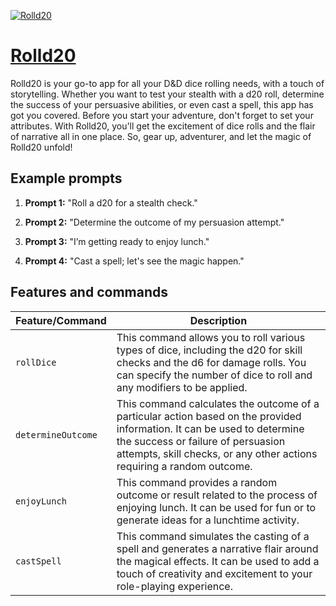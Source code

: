 [![Rolld20](https://files.oaiusercontent.com/file-R68pT1sRFplhaXghCdc1XZ5M?se=2123-10-16T03%3A07%3A25Z&sp=r&sv=2021-08-06&sr=b&rscc=max-age%3D31536000%2C%20immutable&rscd=attachment%3B%20filename%3D336aaf09-7588-46ec-8d7a-1a6464fa95c5.png&sig=FdP/mPkqsvlPkDSOAJwDvMRTchawr%2BxjHSBYsUf04lI%3D)](https://chat.openai.com/g/g-ZuJP1nceo-rolld20)

# [Rolld20](https://chat.openai.com/g/g-ZuJP1nceo-rolld20)

Rolld20 is your go-to app for all your D&D dice rolling needs, with a touch of storytelling. Whether you want to test your stealth with a d20 roll, determine the success of your persuasive abilities, or even cast a spell, this app has got you covered. Before you start your adventure, don't forget to set your attributes. With Rolld20, you'll get the excitement of dice rolls and the flair of narrative all in one place. So, gear up, adventurer, and let the magic of Rolld20 unfold!

## Example prompts

1. **Prompt 1:** "Roll a d20 for a stealth check."

2. **Prompt 2:** "Determine the outcome of my persuasion attempt."

3. **Prompt 3:** "I’m getting ready to enjoy lunch."

4. **Prompt 4:** "Cast a spell; let's see the magic happen."

## Features and commands

| Feature/Command | Description |
| --- | --- |
| `rollDice` | This command allows you to roll various types of dice, including the d20 for skill checks and the d6 for damage rolls. You can specify the number of dice to roll and any modifiers to be applied. |
| `determineOutcome` | This command calculates the outcome of a particular action based on the provided information. It can be used to determine the success or failure of persuasion attempts, skill checks, or any other actions requiring a random outcome. |
| `enjoyLunch` | This command provides a random outcome or result related to the process of enjoying lunch. It can be used for fun or to generate ideas for a lunchtime activity. |
| `castSpell` | This command simulates the casting of a spell and generates a narrative flair around the magical effects. It can be used to add a touch of creativity and excitement to your role-playing experience. |